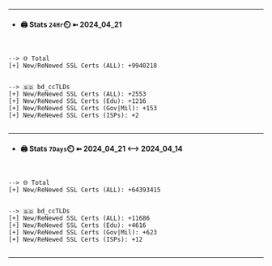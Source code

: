 

---
- #### 🖨️ **Stats** `24Hr`⏲️ ➼ 2024_04_21
```console


--> 🌐 Total
[+] New/ReNewed SSL Certs (ALL): +9940218


--> 🇧🇩 bd_ccTLDs
[+] New/ReNewed SSL Certs (ALL): +2553
[+] New/ReNewed SSL Certs (Edu): +1216
[+] New/ReNewed SSL Certs (Gov|Mil): +153
[+] New/ReNewed SSL Certs (ISPs): +2


```

---
- #### 🖨️ **Stats** `7Days`⏲️ ➼ 2024_04_21 <--> 2024_04_14
```console


--> 🌐 Total
[+] New/ReNewed SSL Certs (ALL): +64393415


--> 🇧🇩 bd_ccTLDs
[+] New/ReNewed SSL Certs (ALL): +11686
[+] New/ReNewed SSL Certs (Edu): +4616
[+] New/ReNewed SSL Certs (Gov|Mil): +623
[+] New/ReNewed SSL Certs (ISPs): +12


```

---

